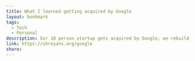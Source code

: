 ```yaml
---
title: What I learned getting acquired by Google
layout: bookmark
tags:
  - Tech
  - Personal
description: Our 10 person startup gets acquired by Google, we rebuild our product the Google way, and begin to understand that amazing things are possible at Google, if you play the Google game
link: https://shreyans.org/google
share:
---
```


